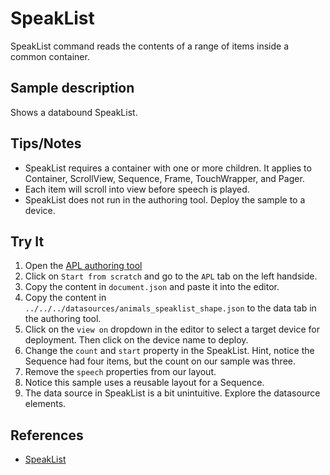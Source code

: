 # SpeakList

SpeakList command reads the contents of a range of items inside a common container.

## Sample description

Shows a databound SpeakList. 

## Tips/Notes

- SpeakList requires a container with one or more children. It applies to Container, ScrollView, Sequence, Frame, TouchWrapper, and Pager.
- Each item will scroll into view before speech is played. 
- SpeakList does not run in the authoring tool. Deploy the sample to a device. 

## Try It

1. Open the [APL authoring tool](https://developer.amazon.com/alexa/console/ask/displays)
1. Click on `Start from scratch` and go to the `APL` tab on the left handside.
1. Copy the content in `document.json` and paste it into the editor.
1. Copy the content in `../../../datasources/animals_speaklist_shape.json` to the data tab in the authoring tool.
1. Click on the `view on` dropdown in the editor to select a target device for deployment. Then click on the device name to deploy.
1. Change the `count` and `start` property in the SpeakList. Hint, notice the Sequence had four items, but the count on our sample was three. 
1. Remove the `speech` properties from our layout. 
1. Notice this sample uses a reusable layout for a Sequence. 
1. The data source in SpeakList is a bit unintuitive. Explore the datasource elements. 

## References

- [SpeakList](https://developer.amazon.com/en-US/docs/alexa/alexa-presentation-language/) 
